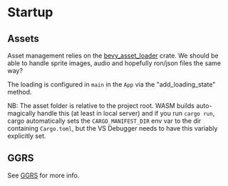 # Startup

## Assets

Asset management relies on the [bevy_asset_loader](https://crates.io/crates/bevy_asset_loader) crate. We should be able to handle sprite images, audio and hopefully ron/json files the same way?

The loading is configured in `main` in the `App` via the "add_loading_state" method.

NB: The asset folder is relative to the project root. WASM builds auto-magically handle this (at least in local server) and if you run `cargo run`, cargo automatically sets the `CARGO_MANIFEST_DIR` env var to the dir containing `Cargo.toml`, but the VS Debugger needs to have this variably explicitly set.

## GGRS

See [GGRS](../startup/ggrs/README.md) for more info.
